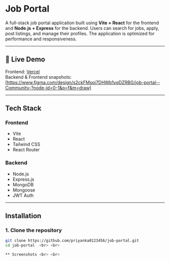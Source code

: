 # Job Portal

A full-stack job portal application built using **Vite + React** for the frontend and **Node.js + Express** for the backend. Users can search for jobs, apply, post listings, and manage their profiles. The application is optimized for performance and responsiveness.

---

## 🚀 Live Demo

Frontend: [ Vercel](https://job-portal-gilt.vercel.app/) <br>
Backend & Frontend snapshots: [https://www.figma.com/design/s2ckFMsoj7DHWb1vqDZRBG/job-portal--Community-?node-id=0-1&p=f&m=draw]


---



##  Tech Stack

### Frontend
- Vite
- React
- Tailwind CSS
- React Router

### Backend
- Node.js
- Express.js
- MongoDB
- Mongoose
- JWT Auth

---

##  Installation

### 1. Clone the repository

```bash
git clone https://github.com/priyanka0123456/job-portal.git
cd job-portal  <br> <br>

** Screenshots <br> <br>

